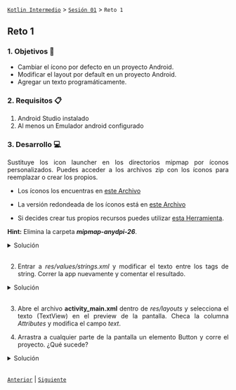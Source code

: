 [`Kotlin Intermedio`](../../Readme.md) > [`Sesión 01`](../Readme.md) > `Reto 1`
	
## Reto 1

<div style="text-align: justify;">

### 1. Objetivos :dart:

- Cambiar el ícono por defecto en un proyecto Android.
- Modificar el layout por default en un proyecto Android.
- Agregar un texto programáticamente. 

### 2. Requisitos :clipboard:

1. Android Studio instalado
2. Al menos un Emulador android configurado

### 3. Desarrollo :computer:

Sustituye los icon launcher en los directorios mipmap por íconos personalizados. Puedes acceder a los archivos zip con los íconos para reemplazar o crear los propios.


* Los íconos los encuentras en [este Archivo](ic_launcher.zip)
* La versión redondeada de los íconos está en [este Archivo](ic_launcher_round.zip)

* Si decides crear tus propios recursos puedes utilizar [esta Herramienta](https://romannurik.github.io/AndroidAssetStudio/icons-launcher.html#foreground.type=clipart&foreground.clipart=android&foreground.space.trim=1&foreground.space.pad=0.25&foreColor=rgba(96%2C%20125%2C%20139%2C%200)&backColor=rgb(68%2C%20138%2C%20255)&crop=0&backgroundShape=square&effects=none&name=ic_launcher).

__Hint:__ Elimina la carpeta ___mipmap-anydpi-26___.



<details><summary>Solución</summary>
<p>
Visualizar el proyecto en modo Project.
	
![imagen](images/01.png)

Reemplazar en cada directorio mipmap tanto los archivos ic_launcher como ic_launcher_round

Eliminar la carpeta mipmap-anydpi-26

Correr nuevamente el proyecto.

El resultado: ícono renovado

![imagen](images/00.png)

</p>
</details>
<br/>

2. Entrar a _res/values/strings.xml_ y modificar el texto entre los tags de string. Correr la app nuevamente y comentar el resultado.

<details><summary>Solución</summary>
<p>

Modificar el texto de la string app_name

![imagen](images/02.png)

El cambio sucede tanto en el título del launcher de la aplicación, como de la AppBar.

![imagen](images/03.png)

![imagen](images/04.png)

</p>
</details>
<br/>

3. Abre el archivo **activity_main.xml** dentro de *res/layouts* y selecciona el texto (TextView)  en el preview de la pantalla. Checa la columna  _Attributes_ y modifica el campo _text_.

4. Arrastra a cualquier parte de la pantalla un elemento Button y corre el proyecto.  ¿Qué sucede?

<details><summary>Solución</summary>
<p>

El paso 3 modifica el Texto del TextView 

Mientras que el paso 4 (Arrastrar el botón) provoca que salga un botón en pantalla, pero este se alineará a la esquina superior izquierda (el por qué se aborda en otro tema).

![imagen](images/05.png)


</p>
</details>
<br/>

[`Anterior`](../Ejemplo-03/Readme.md) | [`Siguiente`](../Ejemplo-04/Readme.md)

</div>
